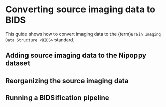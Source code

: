 # Converting source imaging data to BIDS

This guide shows how to convert imaging data to the {term}`Brain Imaging Data Structure <BIDS>` standard.

## Adding source imaging data to the Nipoppy dataset

<!-- nipoppy status -->

<!-- nipoppy track-curation -->

## Reorganizing the source imaging data

<!-- nipoppy reorg -->
<!-- dicom dir map file -->

## Running a BIDSification pipeline
